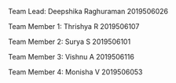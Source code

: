 Team Lead:
Deepshika Raghuraman 
2019506026

Team Member 1:
Thrishya R
2019506107

Team Member 2:
Surya S
2019506101

Team Member 3:
Vishnu A
2019506116

Team Member 4:
Monisha V
2019506053
